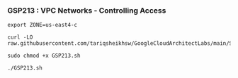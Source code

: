 ### GSP213 :  VPC Networks - Controlling Access 

```
export ZONE=us-east4-c
```

```
curl -LO raw.githubusercontent.com/tariqsheikhsw/GoogleCloudArchitectLabs/main/Solutions/GSP213.sh

sudo chmod +x GSP213.sh

./GSP213.sh
```
